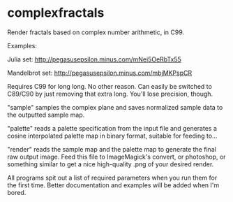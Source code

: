 complexfractals
===============

Render fractals based on complex number arithmetic, in C99.

Examples:

Julia set: http://pegasusepsilon.minus.com/mNei5OeRbTx55

Mandelbrot set: http://pegasusepsilon.minus.com/mbjMKPspCR

Requires C99 for long long. No other reason. Can easily be switched to C89/C90
by just removing that extra long. You'll lose precision, though.

"sample" samples the complex plane and saves normalized sample data to the
  outputted sample map.

"palette" reads a palette specification from the input file and generates a
  cosine interpolated palette map in binary format, suitable for feeding to...

"render" reads the sample map and the palette map to generate the final raw
  output image. Feed this file to ImageMagick's convert, or photoshop, or
  something similar to get a nice high-quality .png of your desired render.

All programs spit out a list of required parameters when you run them for the
first time. Better documentation and examples will be added when I'm bored.
